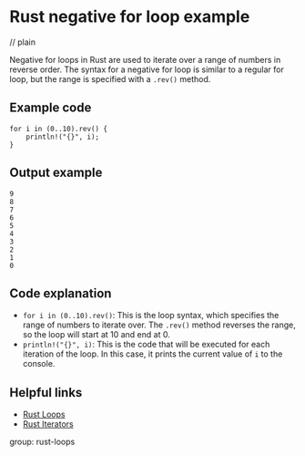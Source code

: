 # Rust negative for loop example
// plain

Negative for loops in Rust are used to iterate over a range of numbers in reverse order. The syntax for a negative for loop is similar to a regular for loop, but the range is specified with a `.rev()` method.

## Example code

```
for i in (0..10).rev() {
    println!("{}", i);
}
```

## Output example

```
9
8
7
6
5
4
3
2
1
0
```

## Code explanation

- `for i in (0..10).rev()`: This is the loop syntax, which specifies the range of numbers to iterate over. The `.rev()` method reverses the range, so the loop will start at 10 and end at 0.
- `println!("{}", i)`: This is the code that will be executed for each iteration of the loop. In this case, it prints the current value of `i` to the console.

## Helpful links
- [Rust Loops](https://doc.rust-lang.org/book/ch03-05-control-flow.html#loops)
- [Rust Iterators](https://doc.rust-lang.org/book/ch13-02-iterators.html)

group: rust-loops